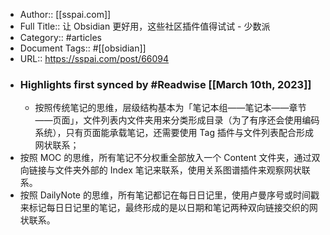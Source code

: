 - Author:: [[sspai.com]]
- Full Title:: 让 Obsidian 更好用，这些社区插件值得试试 - 少数派
- Category:: #articles
- Document Tags:: #[[obsidian]]
- URL:: https://sspai.com/post/66094
- ### Highlights first synced by #Readwise [[March 10th, 2023]]
    - 按照传统笔记的思维，层级结构基本为「笔记本组——笔记本——章节——页面」，文件列表内文件夹用来分类形成目录（为了有序还会使用编码系统），只有页面能承载笔记，还需要使用 Tag 插件与文件列表配合形成网状联系；
- 按照 MOC 的思维，所有笔记不分权重全部放入一个 Content 文件夹，通过双向链接与文件夹外部的 Index 笔记来联系，使用关系图谱插件来观察网状联系。
- 按照 DailyNote 的思维，所有笔记都记在每日日记里，使用卢曼序号或时间戳来标记每日日记里的笔记，最终形成的是以日期和笔记两种双向链接交织的网状联系。
